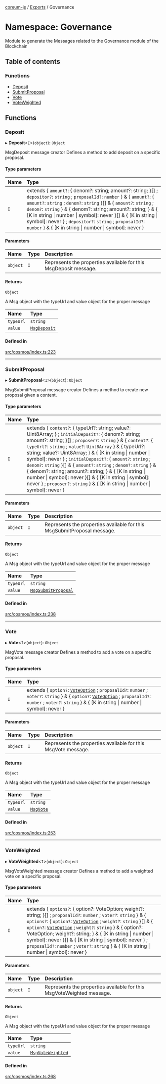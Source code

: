 [coreum-js](../README.md) / [Exports](../modules.md) / Governance

# Namespace: Governance

Module to generate the Messages related to the Governance module of the Blockchain

## Table of contents

### Functions

- [Deposit](Governance.md#deposit)
- [SubmitProposal](Governance.md#submitproposal)
- [Vote](Governance.md#vote)
- [VoteWeighted](Governance.md#voteweighted)

## Functions

### Deposit

▸ **Deposit**<`I`\>(`object`): `Object`

MsgDeposit message creator
Defines a method to add deposit on a specific proposal.

#### Type parameters

| Name | Type |
| :------ | :------ |
| `I` | extends { `amount?`: { denom?: string; amount?: string; }[] ; `depositor?`: `string` ; `proposalId?`: `number`  } & { `amount?`: { `amount?`: `string` ; `denom?`: `string`  }[] & { `amount?`: `string` ; `denom?`: `string`  } & { denom?: string; amount?: string; } & { [K in string \| number \| symbol]: never }[] & { [K in string \| symbol]: never } ; `depositor?`: `string` ; `proposalId?`: `number`  } & { [K in string \| number \| symbol]: never } |

#### Parameters

| Name | Type | Description |
| :------ | :------ | :------ |
| `object` | `I` | Represents the properties available for this MsgDeposit message. |

#### Returns

`Object`

A Msg object with the typeUrl and value object for the proper message

| Name | Type |
| :------ | :------ |
| `typeUrl` | `string` |
| `value` | [`MsgDeposit`](internal_.md#msgdeposit) |

#### Defined in

[src/cosmos/index.ts:223](https://github.com/CooperFoundation/coreum-js/blob/b574423/src/cosmos/index.ts#L223)

___

### SubmitProposal

▸ **SubmitProposal**<`I`\>(`object`): `Object`

MsgSubmitProposal message creator
Defines a method to create new proposal given a content.

#### Type parameters

| Name | Type |
| :------ | :------ |
| `I` | extends { `content?`: { typeUrl?: string; value?: Uint8Array; } ; `initialDeposit?`: { denom?: string; amount?: string; }[] ; `proposer?`: `string`  } & { `content?`: { `typeUrl?`: `string` ; `value?`: `Uint8Array`  } & { typeUrl?: string; value?: Uint8Array; } & { [K in string \| number \| symbol]: never } ; `initialDeposit?`: { `amount?`: `string` ; `denom?`: `string`  }[] & { `amount?`: `string` ; `denom?`: `string`  } & { denom?: string; amount?: string; } & { [K in string \| number \| symbol]: never }[] & { [K in string \| symbol]: never } ; `proposer?`: `string`  } & { [K in string \| number \| symbol]: never } |

#### Parameters

| Name | Type | Description |
| :------ | :------ | :------ |
| `object` | `I` | Represents the properties available for this MsgSubmitProposal message. |

#### Returns

`Object`

A Msg object with the typeUrl and value object for the proper message

| Name | Type |
| :------ | :------ |
| `typeUrl` | `string` |
| `value` | [`MsgSubmitProposal`](internal_.md#msgsubmitproposal) |

#### Defined in

[src/cosmos/index.ts:238](https://github.com/CooperFoundation/coreum-js/blob/b574423/src/cosmos/index.ts#L238)

___

### Vote

▸ **Vote**<`I`\>(`object`): `Object`

MsgVote message creator
Defines a method to add a vote on a specific proposal.

#### Type parameters

| Name | Type |
| :------ | :------ |
| `I` | extends { `option?`: [`VoteOption`](../enums/internal_.VoteOption.md) ; `proposalId?`: `number` ; `voter?`: `string`  } & { `option?`: [`VoteOption`](../enums/internal_.VoteOption.md) ; `proposalId?`: `number` ; `voter?`: `string`  } & { [K in string \| number \| symbol]: never } |

#### Parameters

| Name | Type | Description |
| :------ | :------ | :------ |
| `object` | `I` | Represents the properties available for this MsgVote message. |

#### Returns

`Object`

A Msg object with the typeUrl and value object for the proper message

| Name | Type |
| :------ | :------ |
| `typeUrl` | `string` |
| `value` | [`MsgVote`](internal_.md#msgvote) |

#### Defined in

[src/cosmos/index.ts:253](https://github.com/CooperFoundation/coreum-js/blob/b574423/src/cosmos/index.ts#L253)

___

### VoteWeighted

▸ **VoteWeighted**<`I`\>(`object`): `Object`

MsgVoteWeighted message creator
Defines a method to add a weighted vote on a specific proposal.

#### Type parameters

| Name | Type |
| :------ | :------ |
| `I` | extends { `options?`: { option?: VoteOption; weight?: string; }[] ; `proposalId?`: `number` ; `voter?`: `string`  } & { `options?`: { `option?`: [`VoteOption`](../enums/internal_.VoteOption.md) ; `weight?`: `string`  }[] & { `option?`: [`VoteOption`](../enums/internal_.VoteOption.md) ; `weight?`: `string`  } & { option?: VoteOption; weight?: string; } & { [K in string \| number \| symbol]: never }[] & { [K in string \| symbol]: never } ; `proposalId?`: `number` ; `voter?`: `string`  } & { [K in string \| number \| symbol]: never } |

#### Parameters

| Name | Type | Description |
| :------ | :------ | :------ |
| `object` | `I` | Represents the properties available for this MsgVoteWeighted message. |

#### Returns

`Object`

A Msg object with the typeUrl and value object for the proper message

| Name | Type |
| :------ | :------ |
| `typeUrl` | `string` |
| `value` | [`MsgVoteWeighted`](internal_.md#msgvoteweighted) |

#### Defined in

[src/cosmos/index.ts:268](https://github.com/CooperFoundation/coreum-js/blob/b574423/src/cosmos/index.ts#L268)
